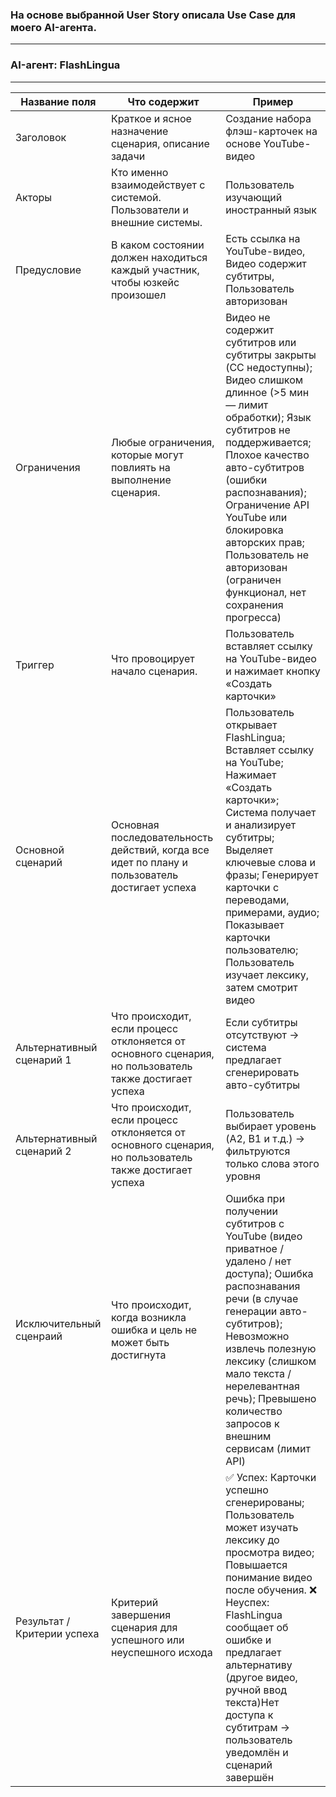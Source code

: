 ### На основе выбранной User Story опиcала Use Case для моего AI-агента.
____
### AI-агент: FlashLingua
___

| Название поля    | Что содержит | Пример |
|-------------|----------|----------|
| Заголовок    |   Краткое и ясное назначение сценария, описание задачи | Создание набора флэш-карточек на основе YouTube-видео|
| Акторы    |   Кто именно взаимодействует с системой. Пользователи и внешние системы. |Пользователь изучающий иностранный язык |
| Предусловие   | В каком состоянии должен находиться каждый участник, чтобы юзкейс произошел   | Есть ссылка на YouTube-видео, Видео содержит субтитры, Пользователь авторизован|
| Ограничения    | Любые ограничения, которые могут повлиять на выполнение сценария.   |Видео не содержит субтитров или субтитры закрыты (CC недоступны); Видео слишком длинное (>5 мин — лимит обработки); Язык субтитров не поддерживается; Плохое качество авто-субтитров (ошибки распознавания); Ограничение API YouTube или блокировка авторских прав; Пользователь не авторизован (ограничен функционал, нет сохранения прогресса)|
| Триггер    | Что провоцирует начало сценария.   |Пользователь вставляет ссылку на YouTube-видео и нажимает кнопку «Создать карточки»|
| Основной сценарий   | Основная последовательность действий, когда все идет по плану и пользователь достигает успеха   |Пользователь открывает FlashLingua; Вставляет ссылку на YouTube; Нажимает «Создать карточки»; Система получает и анализирует субтитры; Выделяет ключевые слова и фразы; Генерирует карточки с переводами, примерами, аудио; Показывает карточки пользователю; Пользователь изучает лексику, затем смотрит видео|
| Альтернативный сценарий  1  | Что происходит, если процесс отклоняется от основного сценария, но пользователь также достигает успеха   | Если субтитры отсутствуют → система предлагает сгенерировать авто-субтитры|
| Альтернативный сценарий 2   | Что происходит, если процесс отклоняется от основного сценария, но пользователь также достигает успеха | Пользователь выбирает уровень (A2, B1 и т.д.) → фильтруются только слова этого уровня|
| Исключительный сценраий    | Что происходит, когда возникла ошибка и цель не может быть достигнута  |Ошибка при получении субтитров с YouTube (видео приватное / удалено / нет доступа); Ошибка распознавания речи (в случае генерации авто-субтитров); Невозможно извлечь полезную лексику (слишком мало текста / нерелевантная речь); Превышено количество запросов к внешним сервисам (лимит API)|
| Результат / Критерии успеха    | Критерий завершения сценария для успешного или неуспешного исхода   |✅ Успех: Карточки успешно сгенерированы; Пользователь может изучать лексику до просмотра видео; Повышается понимание видео после обучения. ❌ Неуспех: FlashLingua сообщает об ошибке и предлагает альтернативу (другое видео, ручной ввод текста)Нет доступа к субтитрам → пользователь уведомлён и сценарий завершён|

